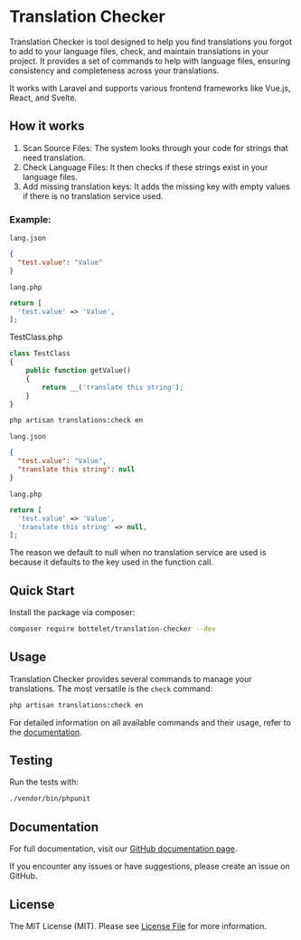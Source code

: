 # Translation Checker
Translation Checker is tool designed to help you find translations you forgot to add to your language files, check, and maintain translations in your project. It provides a set of commands to help with language files, ensuring consistency and completeness across your translations.

It works with Laravel and supports various frontend frameworks like Vue.js, React, and Svelte.


## How it works
1. Scan Source Files: The system looks through your code for strings that need translation.
2. Check Language Files: It then checks if these strings exist in your language files.
3. Add missing translation keys: It adds the missing key with empty values if there is no translation service used.

### Example:

`lang.json`
```json
{
  "test.value": "Value"
}
```

`lang.php`
```php
return [
  'test.value' => 'Value',
];
```

TestClass.php

```php
class TestClass
{
    public function getValue()
    {
        return __('translate this string');
    }
}
```
```bash 
php artisan translations:check en
```
`lang.json`
```json
{
  "test.value": "Value",
  "translate this string": null
}
```
`lang.php`
```php
return [
  'test.value' => 'Value',
  'translate this string' => null,
];
```
The reason we default to null when no translation service are used is because it defaults to the key used in the function call.

## Quick Start

Install the package via composer:
```bash
composer require bottelet/translation-checker --dev
```

## Usage

Translation Checker provides several commands to manage your translations. The most versatile is the `check` command:
```bash
php artisan translations:check en 
```
For detailed information on all available commands and their usage, refer to the [documentation](https://bottelet.github.io/translation-checker/).

## Testing

Run the tests with:

```bash
./vendor/bin/phpunit
```

## Documentation

For full documentation, visit our [GitHub documentation page](https://bottelet.github.io/translation-checker/).

If you encounter any issues or have suggestions, please create an issue on GitHub.

## License
The MIT License (MIT). Please see [License File](LICENSE.md) for more information.